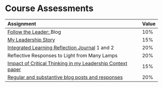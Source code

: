 # Course Assessments

| Assignment | Value |
| :--- | :--- |
| [Follow the Leader: ](assignment-1.md)Blog | 10% |
| [My Leadership Story](assignment-2.md) | 15% |
| [Integrated Learning Reflection Journal](assignment-3.md) 1 and 2 | 20% |
| Reflective Responses to Light from Many Lamps | 20% |
| [Impact of Critical Thinking in my Leadership Context paper](assignment-5.md) | 15% |
| [Regular and substantive blog posts and responses](blogging.md) | 20% |



